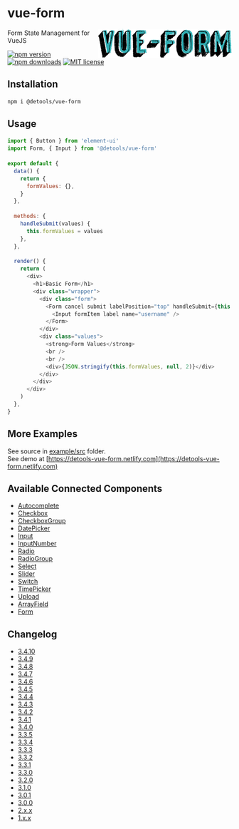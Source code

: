 # vue-form

<img align="right" src="twitter_header_photo_1.png" />

Form State Management for VueJS

[![npm version](http://img.shields.io/npm/v/@detools/vue-form.svg?style=flat)](https://npmjs.org/package/@detools/vue-form 'View this project on npm')
[![npm downloads](https://img.shields.io/npm/dm/@detools/vue-form.svg)](https://npmjs.org/package/@detools/vue-form 'View this project on npm')
[![MIT license](http://img.shields.io/badge/license-MIT-brightgreen.svg)](http://opensource.org/licenses/MIT)

## Installation

```bash
npm i @detools/vue-form
```

## Usage

```js
import { Button } from 'element-ui'
import Form, { Input } from '@detools/vue-form'

export default {
  data() {
    return {
      formValues: {},
    }
  },

  methods: {
    handleSubmit(values) {
      this.formValues = values
    },
  },

  render() {
    return (
      <div>
        <h1>Basic Form</h1>
        <div class="wrapper">
          <div class="form">
            <Form cancel submit labelPosition="top" handleSubmit={this.handleSubmit}>
              <Input formItem label name="username" />
            </Form>
          </div>
          <div class="values">
            <strong>Form Values</strong>
            <br />
            <br />
            <div>{JSON.stringify(this.formValues, null, 2)}</div>
          </div>
        </div>
      </div>
    )
  },
}
```

## More Examples

See source in [example/src](/example/src) folder.  
See demo at [https://detools-vue-form.netlify.com](https://detools-vue-form.netlify.com)

## Available Connected Components

- [Autocomplete](/VueForm/components/ConnectedAutocomplete.js)
- [Checkbox](/VueForm/components/ConnectedCheckbox.js)
- [CheckboxGroup](/VueForm/components/ConnectedCheckboxGroup.js)
- [DatePicker](/VueForm/components/ConnectedDatePicker.js)
- [Input](/VueForm/components/ConnectedInput.js)
- [InputNumber](/VueForm/components/ConnectedInputNumber.js)
- [Radio](/VueForm/components/ConnectedRadio.js)
- [RadioGroup](/VueForm/components/ConnectedRadioGroup.js)
- [Select](/VueForm/components/ConnectedSelect.js)
- [Slider](/VueForm/components/ConnectedSlider.js)
- [Switch](/VueForm/components/ConnectedSwitch.js)
- [TimePicker](/VueForm/components/ConnectedTimePicker.js)
- [Upload](/VueForm/components/ConnectedUpload.js)
- [ArrayField](/VueForm/components/ConnectedArrayField.js)
- [Form](/VueForm/components/Form/Form.vue)

## Changelog

- [3.4.10](/CHANGELOG.md#3410)
- [3.4.9](/CHANGELOG.md#349)
- [3.4.8](/CHANGELOG.md#348)
- [3.4.7](/CHANGELOG.md#347)
- [3.4.6](/CHANGELOG.md#346)
- [3.4.5](/CHANGELOG.md#345)
- [3.4.4](/CHANGELOG.md#344)
- [3.4.3](/CHANGELOG.md#343)
- [3.4.2](/CHANGELOG.md#342)
- [3.4.1](/CHANGELOG.md#341)
- [3.4.0](/CHANGELOG.md#340)
- [3.3.5](/CHANGELOG.md#335)
- [3.3.4](/CHANGELOG.md#334)
- [3.3.3](/CHANGELOG.md#333)
- [3.3.2](/CHANGELOG.md#332)
- [3.3.1](/CHANGELOG.md#331)
- [3.3.0](/CHANGELOG.md#330)
- [3.2.0](/CHANGELOG.md#320)
- [3.1.0](/CHANGELOG.md#310)
- [3.0.1](/CHANGELOG.md#301)
- [3.0.0](/CHANGELOG.md#300)
- [2.x.x](/CHANGELOG.md#278)
- [1.x.x](/CHANGELOG.md#150)
